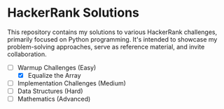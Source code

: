 # HackerRank Solutions

This repository contains my solutions to various HackerRank challenges, primarily focused on Python programming. It's intended to showcase my problem-solving approaches, serve as reference material, and invite collaboration.

* [ ] Warmup Challenges (Easy)
    * [x] Equalize the Array
* [ ] Implementation Challenges (Medium)
* [ ] Data Structures (Hard)
* [ ] Mathematics (Advanced)
